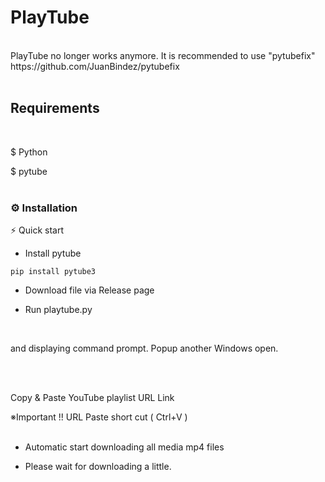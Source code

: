 # PlayTube

<br>
PlayTube no longer works anymore.
It is recommended to use "pytubefix"
https://github.com/JuanBindez/pytubefix
<br>
<br>

## Requirements

<br>

$ Python

$ pytube
<br>
<br>
### ⚙️ Installation

⚡  Quick start

* Install pytube

```
pip install pytube3
```

* Download file via Release page

* Run playtube.py

<br>

and displaying command prompt.
Popup another Windows open.

<br>
<br>

Copy & Paste YouTube playlist URL Link 
   
※Important !! URL Paste short cut ( Ctrl+V )
<br>
<br>

* Automatic start downloading all media mp4 files
  
* Please wait for downloading a little.
<br>





